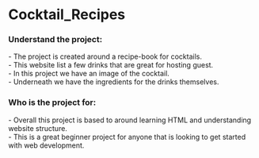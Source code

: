 # Cocktail_Recipes

<h3>Understand the project:</h3>
- The project is created around a recipe-book for cocktails.<br>
- This website list a few drinks that are great for hosting guest.<br>
- In this project we have an image of the cocktail.<br>
- Underneath we have the ingredients for the drinks themselves.<br> 

<h3>Who is the project for:</h3>
- Overall this project is based to around learning HTML and understanding website structure.<br>
- This is a great beginner project for anyone that is looking to get started with web development.<br>


